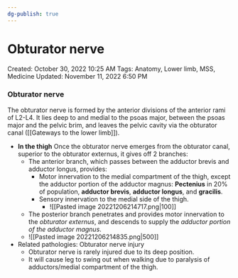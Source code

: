 ```yaml
---
dg-publish: true
---
```


# Obturator nerve

Created: October 30, 2022 10:25 AM
Tags: Anatomy, Lower limb, MSS, Medicine
Updated: November 11, 2022 6:50 PM

### Obturator nerve

The obturator nerve is formed by the anterior divisions of the anterior rami of L2-L4. It lies deep to and medial to the psoas major, between the psoas major and the pelvic brim, and leaves the pelvic cavity via the obturator canal ([[Gateways to the lower limb]]).
- ************************In the thigh************************
    Once the obturator nerve emerges from the obturator canal, superior to the obturator externus, it gives off 2 branches:
    - The anterior branch, which passes between the adductor brevis and adductor longus, provides:
        - Motor innervation to the medial compartment of the thigh, except the adductor portion of the adductor magnus: **Pectenius** in 20% of population, **adductor brevis**, **adductor longus**, and **gracilis**.
        - Sensory innervation to the medial side of the thigh.
            - ![[Pasted image 20221206214717.png|100]]
    - The posterior branch penetrates and provides motor innervation to the *obturator externus*, and descends to supply the *adductor portion of the adductor magnus*.
    - ![[Pasted image 20221206214835.png|500]]
- Related pathologies: Obturator nerve injury
	- Obturator nerve is rarely injured due to its deep position.
	- It will cause leg to swing out when walking due to paralysis of adductors/medial compartment of the thigh.